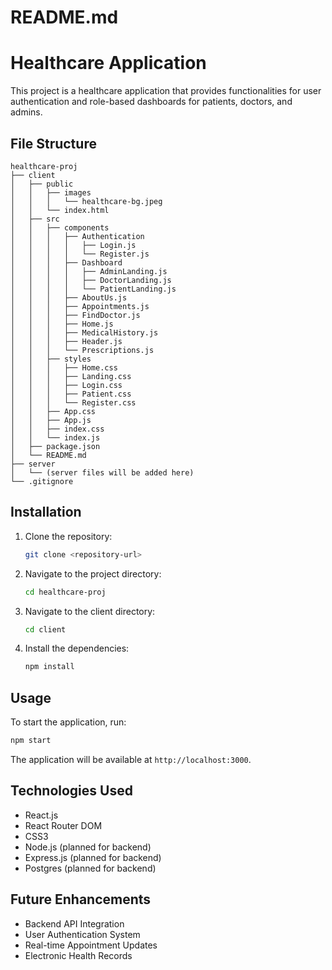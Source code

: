 # README.md

# Healthcare Application

This project is a healthcare application that provides functionalities for user authentication and role-based dashboards for patients, doctors, and admins.



## File Structure

```
healthcare-proj
├── client
│   ├── public
│   │   ├── images
│   │   │   └── healthcare-bg.jpeg
│   │   └── index.html
│   ├── src
│   │   ├── components
│   │   │   ├── Authentication
│   │   │   │   ├── Login.js
│   │   │   │   └── Register.js
│   │   │   ├── Dashboard
│   │   │   │   ├── AdminLanding.js
│   │   │   │   ├── DoctorLanding.js
│   │   │   │   └── PatientLanding.js
│   │   │   ├── AboutUs.js
│   │   │   ├── Appointments.js
│   │   │   ├── FindDoctor.js
│   │   │   ├── Home.js
│   │   │   ├── MedicalHistory.js
│   │   │   ├── Header.js
│   │   │   └── Prescriptions.js
│   │   ├── styles
│   │   │   ├── Home.css
│   │   │   ├── Landing.css
│   │   │   ├── Login.css
│   │   │   ├── Patient.css
│   │   │   └── Register.css
│   │   ├── App.css
│   │   ├── App.js
│   │   ├── index.css
│   │   └── index.js
│   ├── package.json
│   └── README.md
├── server
│   └── (server files will be added here)
└── .gitignore
```

## Installation

1. Clone the repository:
   ```bash
   git clone <repository-url>
   ```

2. Navigate to the project directory:
   ```bash
   cd healthcare-proj
   ```

3. Navigate to the client directory:
   ```bash
   cd client
   ```

4. Install the dependencies:
   ```bash
   npm install
   ```

## Usage

To start the application, run:
```bash
npm start
```

The application will be available at `http://localhost:3000`.

## Technologies Used

- React.js
- React Router DOM
- CSS3
- Node.js (planned for backend)
- Express.js (planned for backend)
- Postgres (planned for backend)

## Future Enhancements

- Backend API Integration
- User Authentication System
- Real-time Appointment Updates
- Electronic Health Records 



